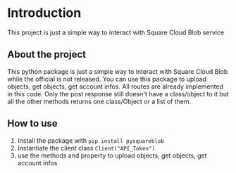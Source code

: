 # Introduction

This project is just a simple way to interact with Square Cloud Blob service

## About the project

This python package is just a simple way to interact with Square Cloud Blob while the official is not released.
You can use this package to upload objects, get objects, get account infos. All routes are already implemented in this code.
Only the post response still doesn't have a class/object to it but all the other methods returns one class/Object or a list of them.

## How to use

1. Install the package with `pip install pysquareblob`
2. Instantiate the client class `Client("API_Token")`
3. use the methods and property to upload objects, get objects, get account infos
